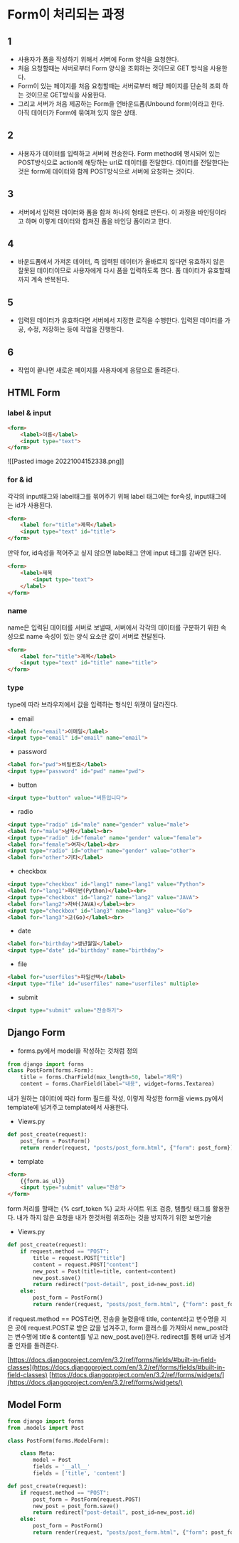 # Form이 처리되는 과정
## 1
* 사용자가 폼을 작성하기 위해서 서버에 Form 양식을 요청한다.
* 처음 요청할때는 서버로부터 Form 양식을 조회하는 것이므로 GET 방식을 사용한다.
* Form이 있는 페이지를 처음 요청할때는 서버로부터 해당 페이지를 단순히 조회 하는 것이므로 GET방식을 사용한다.
* 그리고 서버가 처음 제공하는 Form을 언바운드폼(Unbound form)이라고 한다. 아직 데이터가 Form에 묶여져 있지 않은 상태.
## 2
* 사용자가 데이터를 입력하고 서버에 전송한다. Form method에 명시되어 있는 POST방식으로 action에 해당하는 url로 데이터를 전달한다. 데이터를 전달한다는 것은 form에 데이터와 함께 POST방식으로 서버에 요청하는 것이다.
## 3
* 서버에서 입력된 데이터와 폼을 합쳐 하나의 형태로 만든다. 이 과정을 바인딩이라고 하며 이렇게 데이터와 합쳐진 폼을 바인딩 폼이라고 한다.
## 4
* 바운드폼에서 가져온 데이터, 즉 입력된 데이터가 올바르지 않다면 유효하지 않은 잘못된 데이터이므로 사용자에게 다시 폼을 입력하도록 한다. 폼 데이터가 유효할때까지 계속 반복된다. 
## 5
* 입력된 데이터가 유효하다면 서버에서 지정한 로직을 수행한다. 입력된 데이터를 가공, 수정, 저장하는 등에 작업을 진행한다.
## 6
* 작업이 끝나면 새로운 페이지를 사용자에게 응답으로 돌려준다.

## HTML Form

### label & input
```html
<form>
    <label>이름</label>
    <input type="text">
</form>
```
![[Pasted image 20221004152338.png]]

### for & id
각각의 input태그와 label태그를 묶어주기 위해 label 태그에는 for속성, input태그에는 id가 사용된다. 
```html
<form>
    <label for="title">제목</label>
    <input type="text" id="title">
</form>
```
만약 for, id속성을 적어주고 싶지 않으면 label태그 안에 input 태그를 감싸면 된다.
```html
<form>
    <label>제목
        <input type="text">
    </label>
</form>
```

### name
name은 입력된 데이터를 서버로 보낼때, 서버에서 각각의 데이터를 구분하기 위한 속성으로 name 속성이 있는 양식 요소만 값이 서버로 전달된다.
```html
<form>
    <label for="title">제목</label>
    <input type="text" id="title" name="title">
</form>
```

### type
type에 따라 브라우저에서 값을 입력하는 형식인 위젯이 달라진다.
* email
```html
<label for="email">이메일</label>
<input type="email" id="email" name="email">
```
* password
```html
<label for="pwd">비밀번호</label>
<input type="password" id="pwd" name="pwd">
```
* button
```html
<input type="button" value="버튼입니다">
```
-   radio
```html
<input type="radio" id="male" name="gender" value="male">
<label for="male">남자</label><br>
<input type="radio" id="female" name="gender" value="female">
<label for="female">여자</label><br>
<input type="radio" id="other" name="gender" value="other">
<label for="other">기타</label>
```
-   checkbox
```html
<input type="checkbox" id="lang1" name="lang1" value="Python">
<label for="lang1">파이썬(Python)</label><br>
<input type="checkbox" id="lang2" name="lang2" value="JAVA">
<label for="lang2">자바(JAVA)</label><br>
<input type="checkbox" id="lang3" name="lang3" value="Go">
<label for="lang3">고(Go)</label><br>
```
-   date
```html
<label for="birthday">생년월일</label>
<input type="date" id="birthday" name="birthday">
```
-   file
```html
<label for="userfiles">파일선택</label>
<input type="file" id="userfiles" name="userfiles" multiple>
```
-   submit
```html
<input type="submit" value="전송하기"> 
```

## Django Form
* forms.py에서 model을 작성하는 것처럼 정의
```python
from django import forms
class PostForm(forms.Form):
	title = forms.CharField(max_length=50, label="제목")
	content = forms.CharField(label="내용", widget=forms.Textarea)
```
내가 원하는 데이터에 따라 form 필드를 작성, 이렇게 작성한 form을 views.py에서 template에 넘겨주고 template에서 사용한다.
* Views.py
```python
def post_create(request):
	post_form = PostForm()
	return render(request, "posts/post_form.html", {"form": post_form})
```
* template
```html
<form>
	{{form.as_ul}}
	<input type="submit" value="전송">
</form>
```

form 처리를 할때는 \{% csrf_token %} 교차 사이트 위조 검증, 탬플릿 태그를 활용한다. 내가 하지 않은 요청을 내가 한것처럼 위조하는 것을 방지하기 위한 보안기술

* Views.py
```python
def post_create(request):
	if request.method == "POST":
		title = request.POST["title"]
		content = request.POST["content"]
		new_post = Post(title=title, content=content)
		new_post.save()
		return redirect("post-detail", post_id=new_post.id)
	else:
		post_form = PostForm()
		return render(request, "posts/post_form.html", {"form": post_form})
```
if request.method == POST라면, 전송을 눌렸을때 title, content라고 변수명을 지은 곳에 request.POST로 받은 값을 넘겨주고, form 클래스를 가져와서 new_post라는 변수명에 title & content를 넣고 new_post.ave()한다. redirect를 통해 url과 넘겨줄 인자를 돌려준다.



[https://docs.djangoproject.com/en/3.2/ref/forms/fields/#built-in-field-classes](https://docs.djangoproject.com/en/3.2/ref/forms/fields/#built-in-field-classes)
[https://docs.djangoproject.com/en/3.2/ref/forms/widgets/](https://docs.djangoproject.com/en/3.2/ref/forms/widgets/)


## Model Form

```python
from django import forms
from .models import Post

class PostForm(forms.ModelForm):

	class Meta:
		model = Post
		fields = '__all__'
		fields = ['title', 'content']
```

```python
def post_create(request):
	if request.method == "POST":
		post_form = PostForm(request.POST)
		new_post = post_form.save()
		return redirect("post-detail", post_id=new_post.id)
	else:
		post_form = PostForm()
		return render(request, "posts/post_form.html", {"form": post_form})
```

